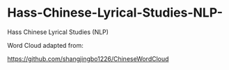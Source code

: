 # Hass-Chinese-Lyrical-Studies-NLP-
Hass Chinese Lyrical Studies (NLP)


Word Cloud adapted from:

https://github.com/shangjingbo1226/ChineseWordCloud
